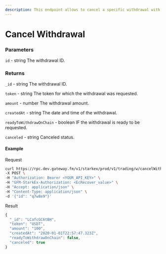 ```yaml
---
description: This endpoint allows to cancel a specific withdrawal with a given id.
---
```

# Cancel Withdrawal

### **Parameters**
`id` - string
The withdrawal ID.

### **Returns**
`_id` - string
The withdrawal ID.

`token` - string
The token for which the withdrawal was requested.

`amount` - number
The withdrawal amount.

`createdAt` - string
The date and time of the withdrawal.

`readyToWithdrawOnChain` - boolean
IF the withdrawal is ready to be requested.

`canceled` - string
Canceled status.

#### **Example**

Request

```bash
curl https://rpc.dev.gateway.fm/v1/starkex/prod/v1/trading/w/cancelWithdrawal \
-X POST \
-H "Authorization: Bearer <YOUR_API_KEY>" \
-H "GFM-StarkEx-Authorization: <EcRecover_value>" \
-H "Accept: application/json" \
-H "Content-Type: application/json" \  
-d '{"id": "q7w8e9"}'
```


Result

```javascript
{
  "_id": "LCafcGC6tBH",
  "token": "USDT",
  "amount": "100",
  "createdAt": "2020-01-01T22:57:47.323Z",
  "readyToWithdrawOnChain": false,
  "canceled": true
}
```